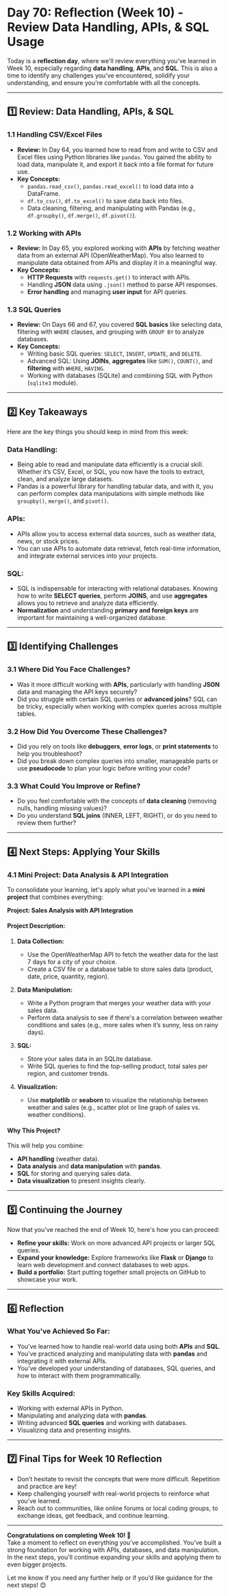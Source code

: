 # **Day 70: Reflection (Week 10) - Review Data Handling, APIs, & SQL Usage**

Today is a **reflection day**, where we'll review everything you've learned in Week 10, especially regarding **data handling**, **APIs**, and **SQL**. This is also a time to identify any challenges you've encountered, solidify your understanding, and ensure you're comfortable with all the concepts.

---

## **1️⃣ Review: Data Handling, APIs, & SQL**

### **1.1 Handling CSV/Excel Files**
- **Review:** In Day 64, you learned how to read from and write to CSV and Excel files using Python libraries like `pandas`. You gained the ability to load data, manipulate it, and export it back into a file format for future use.
- **Key Concepts:**
  - `pandas.read_csv()`, `pandas.read_excel()` to load data into a DataFrame.
  - `df.to_csv()`, `df.to_excel()` to save data back into files.
  - Data cleaning, filtering, and manipulating with Pandas (e.g., `df.groupby()`, `df.merge()`, `df.pivot()`).
  
### **1.2 Working with APIs**
- **Review:** In Day 65, you explored working with **APIs** by fetching weather data from an external API (OpenWeatherMap). You also learned to manipulate data obtained from APIs and display it in a meaningful way.
- **Key Concepts:**
  - **HTTP Requests** with `requests.get()` to interact with APIs.
  - Handling **JSON** data using `.json()` method to parse API responses.
  - **Error handling** and managing **user input** for API queries.
  
### **1.3 SQL Queries**
- **Review:** On Days 66 and 67, you covered **SQL basics** like selecting data, filtering with `WHERE` clauses, and grouping with `GROUP BY` to analyze databases.
- **Key Concepts:**
  - Writing basic SQL queries: `SELECT`, `INSERT`, `UPDATE`, and `DELETE`.
  - Advanced SQL: Using **JOINs**, **aggregates** like `SUM()`, `COUNT()`, and **filtering** with `WHERE`, `HAVING`.
  - Working with databases (SQLite) and combining SQL with Python (`sqlite3` module).

---

## **2️⃣ Key Takeaways**

Here are the key things you should keep in mind from this week:

### **Data Handling:**
- Being able to read and manipulate data efficiently is a crucial skill. Whether it’s CSV, Excel, or SQL, you now have the tools to extract, clean, and analyze large datasets.
- Pandas is a powerful library for handling tabular data, and with it, you can perform complex data manipulations with simple methods like `groupby()`, `merge()`, and `pivot()`.

### **APIs:**
- APIs allow you to access external data sources, such as weather data, news, or stock prices.
- You can use APIs to automate data retrieval, fetch real-time information, and integrate external services into your projects.

### **SQL:**
- SQL is indispensable for interacting with relational databases. Knowing how to write **SELECT queries**, perform **JOINS**, and use **aggregates** allows you to retrieve and analyze data efficiently.
- **Normalization** and understanding **primary and foreign keys** are important for maintaining a well-organized database.

---

## **3️⃣ Identifying Challenges**

### **3.1 Where Did You Face Challenges?**
- Was it more difficult working with **APIs**, particularly with handling **JSON** data and managing the API keys securely?
- Did you struggle with certain SQL queries or **advanced joins**? SQL can be tricky, especially when working with complex queries across multiple tables.

### **3.2 How Did You Overcome These Challenges?**
- Did you rely on tools like **debuggers**, **error logs**, or **print statements** to help you troubleshoot?
- Did you break down complex queries into smaller, manageable parts or use **pseudocode** to plan your logic before writing your code?

### **3.3 What Could You Improve or Refine?**
- Do you feel comfortable with the concepts of **data cleaning** (removing nulls, handling missing values)?
- Do you understand **SQL joins** (INNER, LEFT, RIGHT), or do you need to review them further?

---

## **4️⃣ Next Steps: Applying Your Skills**

### **4.1 Mini Project: Data Analysis & API Integration**

To consolidate your learning, let's apply what you've learned in a **mini project** that combines everything:

**Project: Sales Analysis with API Integration**

#### Project Description:
1. **Data Collection:**
   - Use the OpenWeatherMap API to fetch the weather data for the last 7 days for a city of your choice.
   - Create a CSV file or a database table to store sales data (product, date, price, quantity, region).

2. **Data Manipulation:**
   - Write a Python program that merges your weather data with your sales data.
   - Perform data analysis to see if there's a correlation between weather conditions and sales (e.g., more sales when it’s sunny, less on rainy days).
   
3. **SQL:**
   - Store your sales data in an SQLite database.
   - Write SQL queries to find the top-selling product, total sales per region, and customer trends.

4. **Visualization:**
   - Use **matplotlib** or **seaborn** to visualize the relationship between weather and sales (e.g., scatter plot or line graph of sales vs. weather conditions).

#### Why This Project?
This will help you combine:
- **API handling** (weather data).
- **Data analysis** and **data manipulation** with **pandas**.
- **SQL** for storing and querying sales data.
- **Data visualization** to present insights clearly.

---

## **5️⃣ Continuing the Journey**

Now that you've reached the end of Week 10, here's how you can proceed:
- **Refine your skills:** Work on more advanced API projects or larger SQL queries.
- **Expand your knowledge:** Explore frameworks like **Flask** or **Django** to learn web development and connect databases to web apps.
- **Build a portfolio:** Start putting together small projects on GitHub to showcase your work.

---

## **6️⃣ Reflection**

### **What You've Achieved So Far:**
- You’ve learned how to handle real-world data using both **APIs** and **SQL**.
- You’ve practiced analyzing and manipulating data with **pandas** and integrating it with external APIs.
- You’ve developed your understanding of databases, SQL queries, and how to interact with them programmatically.

### **Key Skills Acquired:**
- Working with external APIs in Python.
- Manipulating and analyzing data with **pandas**.
- Writing advanced **SQL queries** and working with databases.
- Visualizing data and presenting insights.

---

## **7️⃣ Final Tips for Week 10 Reflection**
- Don’t hesitate to revisit the concepts that were more difficult. Repetition and practice are key!
- Keep challenging yourself with real-world projects to reinforce what you've learned.
- Reach out to communities, like online forums or local coding groups, to exchange ideas, get feedback, and continue learning.

---

**Congratulations on completing Week 10! 🎉**  
Take a moment to reflect on everything you’ve accomplished. You’ve built a strong foundation for working with APIs, databases, and data manipulation. In the next steps, you'll continue expanding your skills and applying them to even bigger projects.

Let me know if you need any further help or if you’d like guidance for the next steps! 😊
